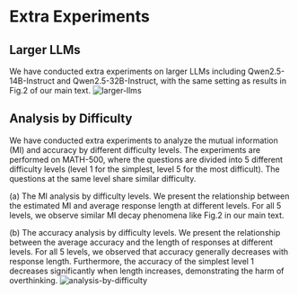 # Extra Experiments

## Larger LLMs
We have conducted extra experiments on larger LLMs including Qwen2.5-14B-Instruct and Qwen2.5-32B-Instruct, with the same setting as results in Fig.2 of our main text. 
![larger-llms](https://github.com/user-attachments/assets/f43892ec-afa9-4ce5-b237-556e8e9fb5cb)

## Analysis by Difficulty
We have conducted extra experiments to analyze the mutual information (MI) and accuracy by different difficulty levels. The experiments are performed on MATH-500, where the questions are divided into 5 different difficulty levels (level 1 for the simplest, level 5 for the most difficult). The questions at the same level share similar difficulty. 

(a) The MI analysis by difficulty levels. We present the relationship between the estimated MI and average response length at different levels. For all 5 levels, we observe similar MI decay phenomena like Fig.2 in our main text. 

(b) The accuracy analysis by difficulty levels. We present the relationship between the average accuracy and the length of responses at different levels. For all 5 levels, we observed that accuracy generally decreases with response length. Furthermore, the accuracy of the simplest level 1 decreases significantly when length increases, demonstrating the harm of overthinking. 
![analysis-by-difficulty](https://github.com/user-attachments/assets/d2bab19c-6c1f-4fae-9728-4f4ef9ec317d)
